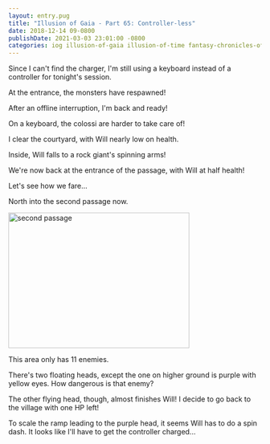 ```yaml
---
layout: entry.pug
title: "Illusion of Gaia - Part 65: Controller-less"
date: 2018-12-14 09-0800
publishDate: 2021-03-03 23:01:00 -0800
categories: iog illusion-of-gaia illusion-of-time fantasy-chronicles-of-gaia gaia-gensoki quintet-enix playthroughs
---
```


Since I can't find the charger, I'm still using a keyboard instead of a controller for tonight's session.

At the entrance, the monsters have respawned!

After an offline interruption, I'm back and ready!

On a keyboard, the colossi are harder to take care of!

I clear the courtyard, with Will nearly low on health.

Inside, Will falls to a rock giant's spinning arms! 

We're now back at the entrance of the passage, with Will at half health!

Let's see how we fare...

North into the second passage now.

<img src="https://i.imgur.com/cYK2ovl.png" alt="second passage" width="360" height="270" id="liveblog" />

This area only has 11 enemies.

There's two floating heads, except the one on higher ground is purple with yellow eyes. How dangerous is that enemy?

The other flying head, though, almost finishes Will! I decide to go back to the village with one HP left!

To scale the ramp leading to the purple head, it seems Will has to do a spin dash. It looks like I'll have to get the controller charged...